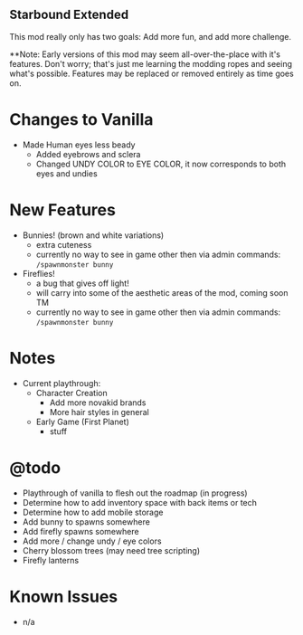 ## Starbound Extended

This mod really only has two goals: Add more fun, and add more challenge.

**Note: Early versions of this mod may seem all-over-the-place with it's features. Don't worry; that's just me learning the modding ropes and seeing what's possible. Features may be replaced or removed entirely as time goes on.

Changes to Vanilla
==================
- Made Human eyes less beady
  - Added eyebrows and sclera
  - Changed UNDY COLOR to EYE COLOR, it now corresponds to both eyes and undies

New Features
============
- Bunnies! (brown and white variations)
  - extra cuteness
  - currently no way to see in game other then via admin commands: `/spawnmonster bunny`
- Fireflies!
  - a bug that gives off light!
  - will carry into some of the aesthetic areas of the mod, coming soon TM
  - currently no way to see in game other then via admin commands: `/spawnmonster bunny`

Notes
=====
- Current playthrough:
  - Character Creation
    - Add more novakid brands
    - More hair styles in general
  - Early Game (First Planet)
    - stuff

@todo
======
- Playthrough of vanilla to flesh out the roadmap (in progress)
- Determine how to add inventory space with back items or tech
- Determine how to add mobile storage
- Add bunny to spawns somewhere
- Add firefly spawns somewhere
- Add more / change undy / eye colors
- Cherry blossom trees (may need tree scripting)
- Firefly lanterns

Known Issues
============
- n/a
